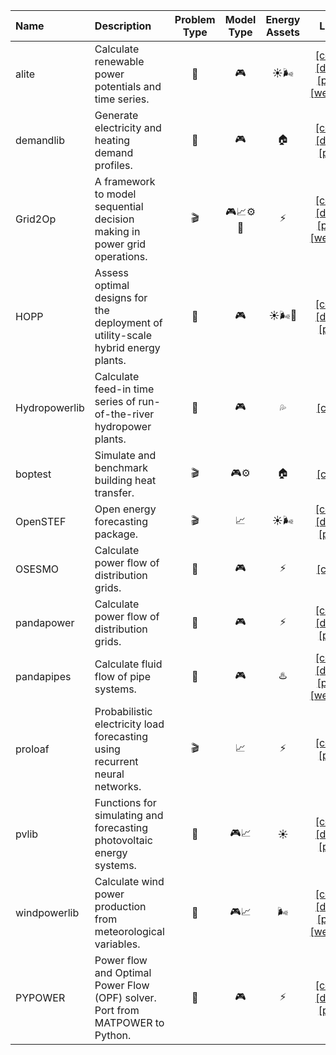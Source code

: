 | Name | Description | Problem Type | Model Type | Energy Assets | Links |
| :--- | :--- | :---: | :---: | :---: | :---: |
|alite|Calculate renewable power potentials and time series.|📝|🎮|☀️🌬️|[[code]](https://github.com/pypsa/atlite), [[docs]](https://alite.readthedocs.io/en/latest/), [[pypi]](https://pypi.org/project/alite/), [[website]](https://pypsa.org/)|
|demandlib|Generate electricity and heating demand profiles.|📝|🎮|🏠|[[code]](https://github.com/oemof/demandlib), [[docs]](https://demandlib.readthedocs.io/en/latest/), [[pypi]](https://pypi.org/project/demandlib/)|
|Grid2Op|A framework to model sequential decision making in power grid operations.|🎬|🎮📈⚙️🤖|⚡|[[code]](https://github.com/rte-france/Grid2Op), [[docs]](https://grid2op.readthedocs.io/en/latest/), [[pypi]](https://pypi.org/project/Grid2Op/), [[website]](https://l2rpn.chalearn.org/)|
|HOPP|Assess optimal designs for the deployment of utility-scale hybrid energy plants.|📝|🎮|☀️🌬️🔋|[[code]](https://github.com/NREL/HOPP), [[docs]](https://hopp.readthedocs.io/en/latest/), [[pypi]](https://pypi.org/project/HOPP/)|
|Hydropowerlib|Calculate feed-in time series of run-of-the-river hydropower plants.|📝|🎮|💦|[[code]](https://github.com/hydro-python/hydropowerlib)|
|boptest|Simulate and benchmark building heat transfer.|🎬|🎮⚙️|🏠|[[code]](https://github.com/ibpsa/project1-boptest)|
|OpenSTEF|Open energy forecasting package.|🎬|📈|☀️🌬️|[[code]](https://github.com/OpenSTEF/openstef), [[docs]](https://openstef.github.io/openstef/), [[pypi]](https://pypi.org/project/openstef/)|
|OSESMO|Calculate power flow of distribution grids.|📝|🎮|⚡|[[code]](https://github.com/RyanCMann/OSESMO/)|
|pandapower|Calculate power flow of distribution grids.|📝|🎮|⚡|[[code]](https://github.com/e2nIEE/pandapower), [[docs]](https://pandapower.readthedocs.io/en/latest/), [[pypi]](https://pypi.org/project/pandapower/)|
|pandapipes|Calculate fluid flow of pipe systems.|📝|🎮|♨️|[[code]](https://github.com/e2nIEE/pandapipes), [[docs]](https://pandapipes.readthedocs.io/en/latest/), [[pypi]](https://pypi.org/project/pandapipes/), [[website]](https://www.pandapipes.org/)|
|proloaf|Probabilistic electricity load forecasting using recurrent neural networks.|🎬|📈|⚡|[[code]](https://github.com/sogno-platform/proloaf), [[pypi]](https://pypi.org/project/proloaf/)|
|pvlib|Functions for simulating and forecasting photovoltaic energy systems.|📝|🎮📈|☀️|[[code]](https://github.com/pvlib/pvlib-python), [[docs]](https://pvlib-python.readthedocs.io/en/stable/), [[pypi]](https://pypi.org/project/pvlib/)|
|windpowerlib|Calculate wind power production from meteorological variables.|📝|🎮📈|🌬️|[[code]](https://github.com/wind-python/windpowerlib), [[docs]](https://windpowerlib.readthedocs.io/en/stable/index.html), [[pypi]](https://pypi.org/project/windpowerlib/), [[website]](https://oemof.org/)|
|PYPOWER|Power flow and Optimal Power Flow (OPF) solver. Port from MATPOWER to Python.|📝|🎮|⚡|[[code]](https://github.com/rwl/PYPOWER), [[docs]](https://rwl.github.io/PYPOWER/api/), [[pypi]](https://pypi.org/project/PYPOWER/)|